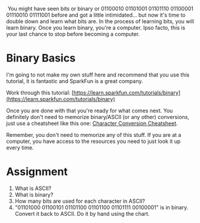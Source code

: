  You might have seen bits or binary or 01100010 01101001 01101110
01100001 01110010 01111001 before and got a little intimidated... but
now it's time to double down and learn what bits are. In the process of
learning bits, you will learn binary. Once you learn binary, you're a
computer. Ipso facto, this is your last chance to stop before becoming a
computer.

# Binary Basics

I'm going to not make my own stuff here and recommend that you use this
tutorial, it is fantastic and SparkFun is a great company.

Work through this tutorial:
[https://learn.sparkfun.com/tutorials/binary](https://learn.sparkfun.com/tutorials/binary)

Once you are done with that you're ready for what comes next. You
definitely don't need to memorize binary/ASCII (or any other)
conversions, just use a cheatsheet like this one: [Character Conversion
Cheatsheet](https://catonmat.net/ascii-cheat-sheet).

Remember, you don't need to memorize any of this stuff. If you are at a
computer, you have access to the resources you need to just look it up
every time.

# Assignment

1.  What is ASCII?
2.  What is binary?
3.  How many bits are used for each character in ASCII?
4.  "01101000 01100101 01101100 01101100 01101111 00100001" is in
    binary. Convert it back to ASCII. Do it by hand using the chart.

